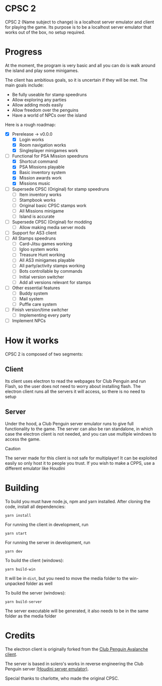 # CPSC 2

CPSC 2 (Name subject to change) is a localhost server emulator and client for playing the game. Its purpose is to be a localhost server emulator that works out of the box, no setup required.

# Progress

At the moment, the program is very basic and all you can do is walk around the island and play some minigames.

The client has ambitious goals, so it is uncertain if they will be met. The main goals include:

* Be fully useable for stamp speedruns
* Allow exploring any parties
* Allow adding mods easily
* Allow freedom over the penguins
* Have a world of NPCs over the island

Here is a rough roadmap:

- [x] Prerelease -> v0.0.0
    - [x] Login works
    - [x] Room navigation works
    - [x] Singleplayer minigames work
- [ ] Functional for PSA Mission speedruns
    - [x] Shortcut command
    - [x] PSA Missions playable
    - [x] Basic inventory system
    - [x] Mission awards work
    - [x] Missions music
- [ ] Supersede CPSC (Original) for stamp speedruns
    - [ ] Item inventory works
    - [ ] Stampbook works
    - [ ] Original basic CPSC stamps work
    - [ ] All Missions minigame
    - [ ] Island is accurate
- [ ] Supersede CPSC (Original) for modding
    - [ ] Allow making media server mods
- [ ] Support for AS3 client
- [ ] All Stamps speedruns
    - [ ] Card-Jitsu games working
    - [ ] Igloo system works
    - [ ] Treasure Hunt working
    - [ ] All AS3 minigames playable
    - [ ] All party/activity stamps working
    - [ ] Bots controllable by commands
    - [ ] Initial version switcher
    - [ ] Add all versions relevant for stamps
- [ ] Other essential features
    - [ ] Buddy system
    - [ ] Mail system
    - [ ] Puffle care system
- [ ] Finish version/time switcher
    - [ ] Implementing every party
- [ ] Implement NPCs

# How it works

CPSC 2 is composed of two segments:

## Client

Its client uses electron to read the webpages for Club Penguin and run Flash, so the user does not need to worry about installing flash. The electron client runs all the servers it will access, so there is no need to setup

## Server

Under the hood, a Club Penguin server emulator runs to give full functionality to the game. The server can also be ran standalone, in which case the electron client is not needed, and you can use multiple windows to access the game.

> [!CAUTION]
> The server made for this client is not safe for multiplayer! It can be exploited easily so only host it to people you trust.
> If you wish to make a CPPS, use a different emulator like Houdini

# Building

To build you must have node.js, npm and yarn installed. After cloning the code, install all dependencies:

```yarn install```

For running the client in development, run

```yarn start```

For running the server in development, run

```yarn dev```

To build the client (windows):

```yarn build-win```

It will be in `dist`, but you need to move the media folder to the win-unpacked folder as well

To build the server (windows):

```yarn build-server```

The server executable will be generated, it also needs to be in the same folder as the media folder

# Credits

The electron client is originally forked from the [Club Penguin Avalanche client](https://github.com/Club-Penguin-Avalanche/CPA-Client).

The server is based in solero's works in reverse engineering the Club Penguin server [(Houdini server emulator)](https://github.com/solero/houdini).

Special thanks to charlotte, who made the original CPSC.
